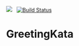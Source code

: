 <img src="https://img.shields.io/badge/status-Active-brightgreen.svg">&nbsp;&nbsp;&nbsp;[![Build Status](https://travis-ci.org/blali733/GreetingKata.svg?branch=master)](https://travis-ci.org/blali733/GreetingKata)

# GreetingKata
